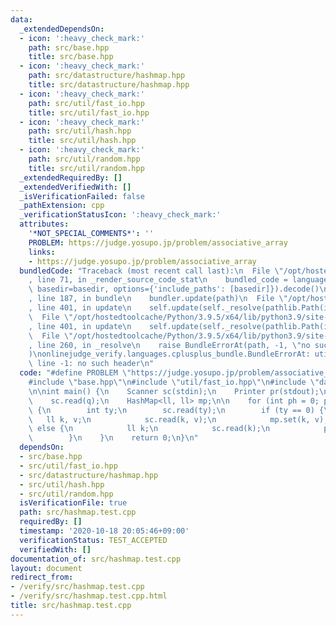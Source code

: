 ```yaml
---
data:
  _extendedDependsOn:
  - icon: ':heavy_check_mark:'
    path: src/base.hpp
    title: src/base.hpp
  - icon: ':heavy_check_mark:'
    path: src/datastructure/hashmap.hpp
    title: src/datastructure/hashmap.hpp
  - icon: ':heavy_check_mark:'
    path: src/util/fast_io.hpp
    title: src/util/fast_io.hpp
  - icon: ':heavy_check_mark:'
    path: src/util/hash.hpp
    title: src/util/hash.hpp
  - icon: ':heavy_check_mark:'
    path: src/util/random.hpp
    title: src/util/random.hpp
  _extendedRequiredBy: []
  _extendedVerifiedWith: []
  _isVerificationFailed: false
  _pathExtension: cpp
  _verificationStatusIcon: ':heavy_check_mark:'
  attributes:
    '*NOT_SPECIAL_COMMENTS*': ''
    PROBLEM: https://judge.yosupo.jp/problem/associative_array
    links:
    - https://judge.yosupo.jp/problem/associative_array
  bundledCode: "Traceback (most recent call last):\n  File \"/opt/hostedtoolcache/Python/3.9.5/x64/lib/python3.9/site-packages/onlinejudge_verify/documentation/build.py\"\
    , line 71, in _render_source_code_stat\n    bundled_code = language.bundle(stat.path,\
    \ basedir=basedir, options={'include_paths': [basedir]}).decode()\n  File \"/opt/hostedtoolcache/Python/3.9.5/x64/lib/python3.9/site-packages/onlinejudge_verify/languages/cplusplus.py\"\
    , line 187, in bundle\n    bundler.update(path)\n  File \"/opt/hostedtoolcache/Python/3.9.5/x64/lib/python3.9/site-packages/onlinejudge_verify/languages/cplusplus_bundle.py\"\
    , line 401, in update\n    self.update(self._resolve(pathlib.Path(included), included_from=path))\n\
    \  File \"/opt/hostedtoolcache/Python/3.9.5/x64/lib/python3.9/site-packages/onlinejudge_verify/languages/cplusplus_bundle.py\"\
    , line 401, in update\n    self.update(self._resolve(pathlib.Path(included), included_from=path))\n\
    \  File \"/opt/hostedtoolcache/Python/3.9.5/x64/lib/python3.9/site-packages/onlinejudge_verify/languages/cplusplus_bundle.py\"\
    , line 260, in _resolve\n    raise BundleErrorAt(path, -1, \"no such header\"\
    )\nonlinejudge_verify.languages.cplusplus_bundle.BundleErrorAt: util/hash.hpp:\
    \ line -1: no such header\n"
  code: "#define PROBLEM \"https://judge.yosupo.jp/problem/associative_array\"\n\n\
    #include \"base.hpp\"\n#include \"util/fast_io.hpp\"\n#include \"datastructure/hashmap.hpp\"\
    \n\nint main() {\n    Scanner sc(stdin);\n    Printer pr(stdout);\n\n    int q;\n\
    \    sc.read(q);\n    HashMap<ll, ll> mp;\n\n    for (int ph = 0; ph < q; ph++)\
    \ {\n        int ty;\n        sc.read(ty);\n        if (ty == 0) {\n         \
    \   ll k, v;\n            sc.read(k, v);\n            mp.set(k, v);\n        }\
    \ else {\n            ll k;\n            sc.read(k);\n            pr.writeln(mp.get(k));\n\
    \        }\n    }\n    return 0;\n}\n"
  dependsOn:
  - src/base.hpp
  - src/util/fast_io.hpp
  - src/datastructure/hashmap.hpp
  - src/util/hash.hpp
  - src/util/random.hpp
  isVerificationFile: true
  path: src/hashmap.test.cpp
  requiredBy: []
  timestamp: '2020-10-18 20:05:46+09:00'
  verificationStatus: TEST_ACCEPTED
  verifiedWith: []
documentation_of: src/hashmap.test.cpp
layout: document
redirect_from:
- /verify/src/hashmap.test.cpp
- /verify/src/hashmap.test.cpp.html
title: src/hashmap.test.cpp
---
```

